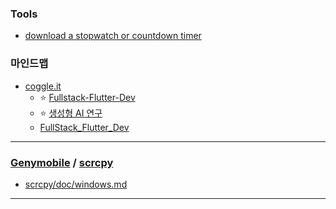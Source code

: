 ### **Tools**
- [ download a stopwatch or countdown timer](https://www.online-stopwatch.com/download-stopwatch/)

### 마인드맵
- [coggle.it](https://coggle.it/)
  - ⭐ [Fullstack-Flutter-Dev](https://coggle.it/diagram/aDBBaBPEbp-DZ_Gv/t/-/5f8e1d0885a1476d90fc8a0647ab1731ddab4e7f8469e6d2324707860fa0976b)
  - ⭐ [생성형 AI 연구](https://coggle.it/diagram/Z_mSlQ75rfBGvtWd/t/pencil2-%EC%83%9D%EC%84%B1%ED%98%95-ai-%EC%97%B0%EA%B5%AC/ae039b1e8bb0667defd2dda865471c658516d88096340a61d26ac70805da448e)
  - [FullStack_Flutter_Dev](https://coggle.it/diagram/aC2FKRPEbp-DDIQs/t/fullstack_flutter_dev/05d24f1a5fdacb9b10d89448720f941c6a158d22d9ee0221ff9da18ce79b1391)


---
### [Genymobile](https://github.com/Genymobile) / [scrcpy](https://github.com/Genymobile/scrcpy)
  - [scrcpy/doc/windows.md](https://github.com/Genymobile/scrcpy/blob/master/doc/windows.md)


---